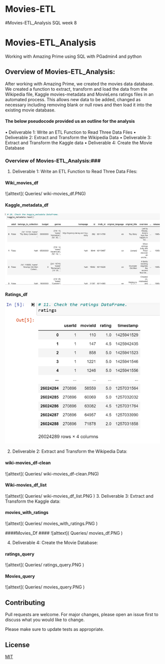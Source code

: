 # Movies-ETL
#Movies-ETL_Analysis
SQL week 8
# Movies-ETL_Analysis
Working with Amazing Prime using SQL with PGadmin4 and python
## Overview of Movies-ETL_Analysis:

After working with Amazing Prime, we created the movies data database. We created a function to extract, transform and load the data from the Wikipedia file, Kaggle movies-metadata and MovieLens ratings files in an automated process. This allows new data to be added, changed as necessary including removing blank or null rows and then load it into the existing movie database.

#### The below pseudocode provided us an outline for the analysis ####
•	Deliverable 1: Write an ETL Function to Read Three Data Files
•	Deliverable 2: Extract and Transform the Wikipedia Data
•	Deliverable 3: Extract and Transform the Kaggle data
•	Deliverable 4: Create the Movie Database

### Overview of Movies-ETL_Analysis:###

1.	Deliverable 1: Write an ETL Function to Read Three Data Files:

#### Wiki_movies_df ####
![alttext]( Queries/ wiki-movies_df.PNG) 

#### Kaggle_metadata_df ####
![alttext]( Queries/Kaggle_metadata_df.PNG)

#### Ratings_df ####
![alttext]( Queries/ratings_df.PNG)


2.	Deliverable 2: Extract and Transform the Wikipedia Data:

#### wiki-movies_df-clean ####

![alttext]( Queries/ wiki-movies_df-clean.PNG)

#### Wiki-movies_df_list ####

![alttext]( Queries/ wiki-movies_df_list.PNG )
3.	Deliverable 3: Extract and Transform the Kaggle data:
#### movies_with_ratings ####
![alttext]( Queries/ movies_with_ratings.PNG )

####Movies_Df ####
![alttext]( Queries/ movies_df.PNG )

4.	Deliverable 4: Create the Movie Database:
#### ratings_query ####
![alttext]( Queries/ ratings_query.PNG )

#### Movies_query ####
![alttext]( Queries/ movies_query.PNG )

## Contributing 
Pull requests are welcome. For major changes, please open an issue first to discuss what you would like to change.

Please make sure to update tests as appropriate.

## License
[MIT](https://choosealicense.com/licenses/mit/)

